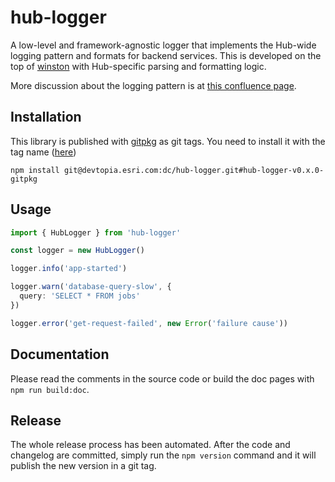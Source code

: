 # hub-logger

A low-level and framework-agnostic logger that implements the Hub-wide logging pattern and formats for backend services. This is developed on the top of [winston](https://github.com/winstonjs/winston) with Hub-specific parsing and formatting logic.

More discussion about the logging pattern is at [this confluence page](https://confluencewikidev.esri.com/display/Hub/Logging).

## Installation

This library is published with [gitpkg](https://github.com/ramasilveyra/gitpkg) as git tags. You need to install it with the tag name ([here](https://devtopia.esri.com/dc/hub-logger/tags))

```
npm install git@devtopia.esri.com:dc/hub-logger.git#hub-logger-v0.x.0-gitpkg
```

## Usage

``` typescript
import { HubLogger } from 'hub-logger'

const logger = new HubLogger()

logger.info('app-started')

logger.warn('database-query-slow', {
  query: 'SELECT * FROM jobs'
})

logger.error('get-request-failed', new Error('failure cause'))
```

## Documentation

Please read the comments in the source code or build the doc pages with `npm run build:doc`.

## Release

The whole release process has been automated. After the code and changelog are committed, simply run the `npm version` command and it will publish the new version in a git tag.
